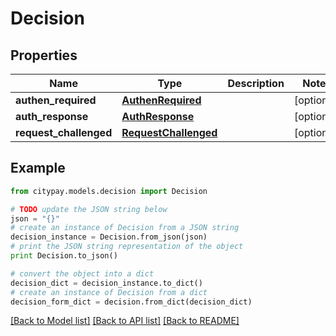 # Decision


## Properties

Name | Type | Description | Notes
------------ | ------------- | ------------- | -------------
**authen_required** | [**AuthenRequired**](AuthenRequired.md) |  | [optional] 
**auth_response** | [**AuthResponse**](AuthResponse.md) |  | [optional] 
**request_challenged** | [**RequestChallenged**](RequestChallenged.md) |  | [optional] 

## Example

```python
from citypay.models.decision import Decision

# TODO update the JSON string below
json = "{}"
# create an instance of Decision from a JSON string
decision_instance = Decision.from_json(json)
# print the JSON string representation of the object
print Decision.to_json()

# convert the object into a dict
decision_dict = decision_instance.to_dict()
# create an instance of Decision from a dict
decision_form_dict = decision.from_dict(decision_dict)
```
[[Back to Model list]](../README.md#documentation-for-models) [[Back to API list]](../README.md#documentation-for-api-endpoints) [[Back to README]](../README.md)


